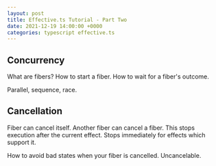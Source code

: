 ```yaml
---
layout: post
title: Effective.ts Tutorial - Part Two
date: 2021-12-19 14:00:00 +0000
categories: typescript effective.ts
---
```


## Concurrency

What are fibers? How to start a fiber. How to wait for a fiber's outcome.

Parallel, sequence, race.

## Cancellation

Fiber can cancel itself. Another fiber can cancel a fiber. This stops execution after the current effect. Stops immediately for effects which support it.

How to avoid bad states when your fiber is cancelled. Uncancelable.